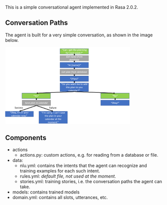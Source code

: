 This is a simple conversational agent implemented in Rasa 2.0.2.

## Conversation Paths
The agent is built for a very simple conversation, as shown in the image below.

<img src = "Readme_Images/Dialog_Flow.PNG" width = "400" title="Dialog Flow">

## Components

- actions
   - actions.py: custom actions, e.g. for reading from a database or file.
- data:
   - nlu.yml: contains the intents that the agent can recognize and training examples for each such intent.
   - rules.yml: *default file, not used at the moment.*
   - stories.yml: training stories, i.e. the conversation paths the agent can take.
- models: contains trained models
- domain.yml: contains all slots, utterances, etc.